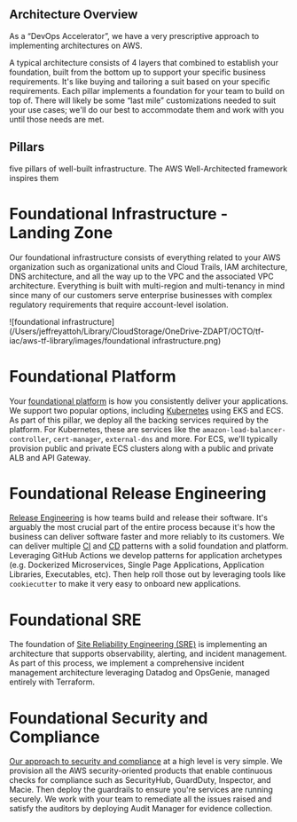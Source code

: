 ## Architecture Overview

As a “DevOps Accelerator”, we have a very prescriptive approach to implementing architectures on AWS.

A typical architecture consists of 4 layers that combined to establish your foundation, built from the bottom up to support your specific business requirements. It's like buying and tailoring a suit based on your specific requirements. Each pillar implements a foundation for your team to build on top of. There will likely be some “last mile” customizations needed to suit your use cases; we'll do our best to accommodate them and work with you until those needs are met.

## Pillars

five pillars of well-built infrastructure. The AWS Well-Architected framework inspires them

# Foundational Infrastructure - Landing Zone

Our foundational infrastructure consists of everything related to your AWS organization such as organizational units and Cloud Trails, IAM architecture, DNS architecture, and all the way up to the VPC and the associated VPC architecture. Everything is built with multi-region and multi-tenancy in mind since many of our customers serve enterprise businesses with complex regulatory requirements that require account-level isolation.



![foundational infrastructure](/Users/jeffreyattoh/Library/CloudStorage/OneDrive-ZDAPT/OCTO/tf-iac/aws-tf-library/images/foundational infrastructure.png)

# Foundational Platform

Your [foundational platform](https://cloudposse.com/reference-architecture/foundational-infrastructure/) is how you consistently deliver your applications. We support two popular options, including [Kubernetes](https://cloudposse.com/glossary/kubernetes/) using EKS and ECS. As part of this pillar, we deploy all the backing services required by the platform. For Kubernetes, these are services like the `amazon-load-balancer-controller`, `cert-manager`, `external-dns` and more. For ECS, we'll typically provision public and private ECS clusters along with a public and private ALB and API Gateway.

# Foundational Release Engineering

[Release Engineering](https://cloudposse.com/reference-architecture/foundational-release-engineering/) is how teams build and release their software. It's arguably the most crucial part of the entire process because it's how the business can deliver software faster and more reliably to its customers. We can deliver multiple [CI](https://cloudposse.com/glossary/continuous-integration/) and [CD](https://cloudposse.com/glossary/continuous-delivery/) patterns with a solid foundation and platform. Leveraging GitHub Actions we develop patterns for application archetypes (e.g. Dockerized Microservices, Single Page Applications, Application Libraries, Executables, etc). Then help roll those out by leveraging tools like `cookiecutter` to make it very easy to onboard new applications.

# Foundational SRE

The foundation of [Site Reliability Engineering (SRE)](https://cloudposse.com/reference-architecture/foundational-sre/) is implementing an architecture that supports observability, alerting, and incident management. As part of this process, we implement a comprehensive incident management architecture leveraging Datadog and OpsGenie, managed entirely with Terraform.

# Foundational Security and Compliance

[Our approach to security and compliance](https://cloudposse.com/reference-architecture/foundational-security-and-compliance/) at a high level is very simple. We provision all the AWS security-oriented products that enable continuous checks for compliance such as SecurityHub, GuardDuty, Inspector, and Macie. Then deploy the guardrails to ensure you're services are running securely. We work with your team to remediate all the issues raised and satisfy the auditors by deploying Audit Manager for evidence collection.